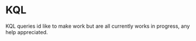 # KQL
KQL queries id like to make work but are all currently works in progress, any help appreciated.
